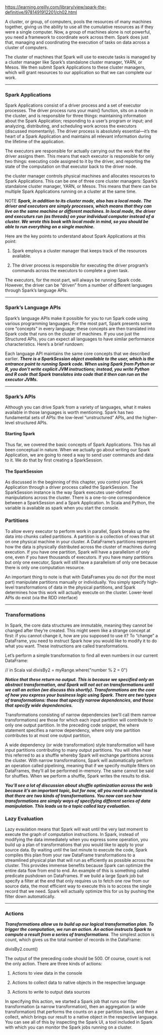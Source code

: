https://learning.oreilly.com/library/view/spark-the-definitive/9781491912201/ch02.html


A cluster, or group, of computers, pools the resources of many machines together, giving us the ability to use all the cumulative resources as if they were a single computer. Now, a group of machines alone is not powerful, you need a framework to coordinate work across them. Spark does just that, managing and coordinating the execution of tasks on data across a cluster of computers.

The cluster of machines that Spark will use to execute tasks is managed by a cluster manager like Spark’s standalone cluster manager, YARN, or Mesos. We then submit Spark Applications to these cluster managers, which will grant resources to our application so that we can complete our work.

--------------------------------------------------------------------------------------------------------------------

### Spark Applications
Spark Applications consist of a driver process and a set of executor processes. The driver process runs your main() function, sits on a node in the cluster, and is responsible for three things: maintaining information about the Spark Application; responding to a user’s program or input; and analyzing, distributing, and scheduling work across the executors (discussed momentarily). The driver process is absolutely essential—it’s the heart of a Spark Application and maintains all relevant information during the lifetime of the application.

The executors are responsible for actually carrying out the work that the driver assigns them. This means that each executor is responsible for only two things: executing code assigned to it by the driver, and reporting the state of the computation on that executor back to the driver node.



the cluster manager controls physical machines and allocates resources to Spark Applications. This can be one of three core cluster managers: Spark’s standalone cluster manager, YARN, or Mesos. This means that there can be multiple Spark Applications running on a cluster at the same time.



NOTE
***Spark, in addition to its cluster mode, also has a local mode. The driver and executors are simply processes, which means that they can live on the same machine or different machines. In local mode, the driver and executurs run (as threads) on your individual computer instead of a cluster. We wrote this book with local mode in mind, so you should be able to run everything on a single machine.***


Here are the key points to understand about Spark Applications at this point:

1) Spark employs a cluster manager that keeps track of the resources available.

2) The driver process is responsible for executing the driver program’s commands across the executors to complete a given task.

The executors, for the most part, will always be running Spark code. However, the driver can be “driven” from a number of different languages through Spark’s language APIs.

---------------------------------------------------------------------------------------------------------------

### Spark’s Language APIs
Spark’s language APIs make it possible for you to run Spark code using various programming languages. For the most part, Spark presents some core “concepts” in every language; these concepts are then translated into Spark code that runs on the cluster of machines. If you use just the Structured APIs, you can expect all languages to have similar performance characteristics. Here’s a brief rundown:



Each language API maintains the same core concepts that we described earlier. ***There is a SparkSession object available to the user, which is the entrance point to running Spark code. When using Spark from Python or R, you don’t write explicit JVM instructions; instead, you write Python and R code that Spark translates into code that it then can run on the executor JVMs.***

--------------------------------------------------------------------------------------------------------------------

### Spark’s APIs
Although you can drive Spark from a variety of languages, what it makes available in those languages is worth mentioning. Spark has two fundamental sets of APIs: the low-level “unstructured” APIs, and the higher-level structured APIs.

#### Starting Spark
Thus far, we covered the basic concepts of Spark Applications. This has all been conceptual in nature. When we actually go about writing our Spark Application, we are going to need a way to send user commands and data to it. We do that by first creating a SparkSession.



#### The SparkSession
As discussed in the beginning of this chapter, you control your Spark Application through a driver process called the SparkSession. The SparkSession instance is the way Spark executes user-defined manipulations across the cluster. There is a one-to-one correspondence between a SparkSession and a Spark Application. In Scala and Python, the variable is available as spark when you start the console.

### Partitions
To allow every executor to perform work in parallel, Spark breaks up the data into chunks called partitions. A partition is a collection of rows that sit on one physical machine in your cluster. A DataFrame’s partitions represent how the data is physically distributed across the cluster of machines during execution. If you have one partition, Spark will have a parallelism of only one, even if you have thousands of executors. If you have many partitions but only one executor, Spark will still have a parallelism of only one because there is only one computation resource.

An important thing to note is that with DataFrames you do not (for the most part) manipulate partitions manually or individually. You simply specify high-level transformations of data in the physical partitions, and Spark determines how this work will actually execute on the cluster. Lower-level APIs do exist (via the RDD interface)

----------------------------------------------------------------------------------------------------------------------


### Transformations
In Spark, the core data structures are immutable, meaning they cannot be changed after they’re created. This might seem like a strange concept at first: if you cannot change it, how are you supposed to use it? To “change” a DataFrame, you need to instruct Spark how you would like to modify it to do what you want. These instructions are called transformations.

Let’s perform a simple transformation to find all even numbers in our current DataFrame:

// in Scala
val divisBy2 = myRange.where("number % 2 = 0")

***Notice that these return no output. This is because we specified only an abstract transformation, and Spark will not act on transformations until we call an action (we discuss this shortly). Transformations are the core of how you express your business logic using Spark. There are two types of transformations: those that specify narrow dependencies, and those that specify wide dependencies.***


Transformations consisting of narrow dependencies (we’ll call them narrow transformations) are those for which each input partition will contribute to only one output partition. In the preceding code snippet, the where statement specifies a narrow dependency, where only one partition contributes to at most one output partition,


A wide dependency (or wide transformation) style transformation will have input partitions contributing to many output partitions. You will often hear this referred to as a shuffle whereby Spark will exchange partitions across the cluster. With narrow transformations, Spark will automatically perform an operation called pipelining, meaning that if we specify multiple filters on DataFrames, they’ll all be performed in-memory. The same cannot be said for shuffles. When we perform a shuffle, Spark writes the results to disk.

***You’ll see a lot of discussion about shuffle optimization across the web because it’s an important topic, but for now, all you need to understand is that there are two kinds of transformations. You now can see how transformations are simply ways of specifying different series of data manipulation. This leads us to a topic called lazy evaluation.***


### Lazy Evaluation
Lazy evaulation means that Spark will wait until the very last moment to execute the graph of computation instructions. In Spark, instead of modifying the data immediately when you express some operation, you build up a plan of transformations that you would like to apply to your source data. By waiting until the last minute to execute the code, Spark compiles this plan from your raw DataFrame transformations to a streamlined physical plan that will run as efficiently as possible across the cluster. This provides immense benefits because Spark can optimize the entire data flow from end to end. An example of this is something called predicate pushdown on DataFrames. If we build a large Spark job but specify a filter at the end that only requires us to fetch one row from our source data, the most efficient way to execute this is to access the single record that we need. Spark will actually optimize this for us by pushing the filter down automatically.

------------------------------------------------------------------------------------------------------------------------

### Actions
***Transformations allow us to build up our logical transformation plan. To trigger the computation, we run an action. An action instructs Spark to compute a result from a series of transformations***. The simplest action is count, which gives us the total number of records in the DataFrame:

divisBy2.count()

The output of the preceding code should be 500. Of course, count is not the only action. There are three kinds of actions:

1) Actions to view data in the console

2) Actions to collect data to native objects in the respective language

3) Actions to write to output data sources

In specifying this action, we started a Spark job that runs our filter transformation (a narrow transformation), then an aggregation (a wide transformation) that performs the counts on a per partition basis, and then a collect, which brings our result to a native object in the respective language. You can see all of this by inspecting the Spark UI, a tool included in Spark with which you can monitor the Spark jobs running on a cluster.








